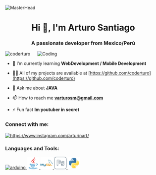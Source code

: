 ![MasterHead](https://user-images.githubusercontent.com/74038190/225813708-98b745f2-7d22-48cf-9150-083f1b00d6c9.gif)
<h1 align="center">Hi 👋, I'm Arturo Santiago</h1>
<h3 align="center">A passionate developer from Mexico/Perú</h3>
<img align="right" alt="Coding" width="400" src="https://i.gifer.com/PcUC.gif">

<p align="left"> <img src="https://komarev.com/ghpvc/?username=coderturo&label=Profile%20views&color=0e75b6&style=flat" alt="coderturo" /> </p>



- 🌱 I’m currently learning **WebDevelopment / Mobile Development**

- 👨‍💻 All of my projects are available at [https://github.com/coderturo](https://github.com/coderturo)

- 💬 Ask me about **JAVA**

- 📫 How to reach me **varturosm@gmail.com**

- ⚡ Fun fact **Im youtuber in secret**

<h3 align="left">Connect with me:</h3>
<p align="left">
<a href="https://instagram.com/https://www.instagram.com/arturinart/" target="blank"><img align="center" src="https://raw.githubusercontent.com/rahuldkjain/github-profile-readme-generator/master/src/images/icons/Social/instagram.svg" alt="https://www.instagram.com/arturinart/" height="30" width="40" /></a>
</p>

<h3 align="left">Languages and Tools:</h3>
<p align="left"> <a href="https://www.arduino.cc/" target="_blank" rel="noreferrer"> <img src="https://cdn.worldvectorlogo.com/logos/arduino-1.svg" alt="arduino" width="40" height="40"/> </a> <a href="https://www.java.com" target="_blank" rel="noreferrer"> <img src="https://raw.githubusercontent.com/devicons/devicon/master/icons/java/java-original.svg" alt="java" width="40" height="40"/> </a> <a href="https://www.mysql.com/" target="_blank" rel="noreferrer"> <img src="https://raw.githubusercontent.com/devicons/devicon/master/icons/mysql/mysql-original-wordmark.svg" alt="mysql" width="40" height="40"/> </a> <a href="https://www.photoshop.com/en" target="_blank" rel="noreferrer"> <img src="https://raw.githubusercontent.com/devicons/devicon/master/icons/photoshop/photoshop-line.svg" alt="photoshop" width="40" height="40"/> </a> <a href="https://www.python.org" target="_blank" rel="noreferrer"> <img src="https://raw.githubusercontent.com/devicons/devicon/master/icons/python/python-original.svg" alt="python" width="40" height="40"/> </a> </p>
